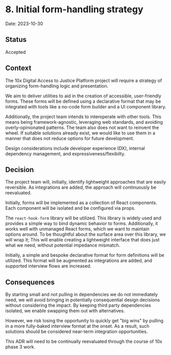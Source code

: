 # 8. Initial form-handling strategy

Date: 2023-10-30

## Status

Accepted

## Context

The 10x Digital Access to Justice Platform project will require a strategy of organizing form-handling logic and presentation.

We aim to deliver utilities to aid in the creation of accessible, user-friendly forms. These forms will be defined using a declarative format that may be integrated with tools like a no-code form builder and a UI component library.

Additionally, the project team intends to interoperate with other tools. This means being framework-agnostic, leveraging web standards, and avoiding overly-opinionated patterns. The team also does not want to reinvent the wheel. If suitable solutions already exist, we would like to use them in a manner that does not reduce options for future development.

Design considerations include developer experience (DX), internal dependency management, and expressiveness/flexibilty.

## Decision

The project team will, initially, identify lightweight approaches that are easily reversible. As integrations are added, the approach will continuously be reevaluated.

Initially, forms will be implemented as a collection of React components. Each component will be isolated and be configured via props.

The `react-hook-form` library will be utilized. This library is widely used and provides a simple way to bind dynamic behavior to forms. Additionally, it works well with unmanaged React forms, which we want to maintain options around. To be thoughtful about the surface area over this library, we will wrap it; This will enable creating a lightweight interface that does just what we need, without potential impedance mismatch.

Initially, a simple and bespoke declarative format for form definitions will be utilized. This format will be augmented as integrations are added, and supported interview flows are increased.

## Consequences

By starting small and not pulling in dependencies we do not immediately need, we will avoid bringing in potentially consequential design decisions without considering the impact. By keeping third party dependencies isolated, we enable swapping them out with alternatives.

However, we risk losing the opportunity to quickly get "big wins" by pulling in a more fully-baked interview format at the onset. As a result, such solutions should be considered near-term integration opportunities.

This ADR will need to be continually reevaluated through the course of 10x phase 3 work.
